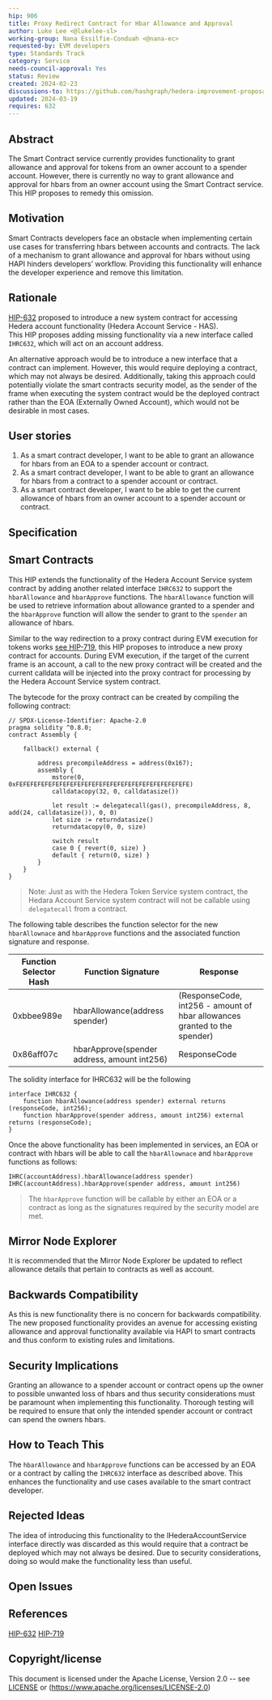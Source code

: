 ```yaml
---
hip: 906
title: Proxy Redirect Contract for Hbar Allowance and Approval
author: Luke Lee <@lukelee-sl>
working-group: Nana Essilfie-Conduah <@nana-ec>
requested-by: EVM developers
type: Standards Track 
category: Service
needs-council-approval: Yes
status: Review
created: 2024-02-23
discussions-to: https://github.com/hashgraph/hedera-improvement-proposal/discussions/906
updated: 2024-03-19
requires: 632
---
```


## Abstract

The Smart Contract service currently provides functionality to grant allowance and approval for tokens from an owner account to a spender account. 
However, there is currently no way to grant allowance and approval for hbars from an owner account using the Smart Contract service. This HIP proposes to remedy this omission.

## Motivation

Smart Contracts developers face an obstacle when implementing certain use cases for transferring hbars between accounts and contracts. 
The lack of a mechanism to grant allowance and approval for hbars without using HAPI hinders developers’ workflow. Providing this functionality will enhance the developer experience and remove this limitation.

## Rationale

[HIP-632](https://github.com/hashgraph/hedera-improvement-proposal/blob/main/HIP/hip-632.md) proposed to introduce a new system contract for accessing Hedera account functionality (Hedera Account Service - HAS).  
This HIP proposes adding missing functionality via a new interface called `IHRC632`, which will act on an account address.  

An alternative approach would be to introduce a new interface that a contract can implement. However, this would require deploying a contract, which may not always be desired. 
Additionally, taking this approach could potentially violate the smart contracts security model, as the sender of the frame when executing the system contract would be the deployed contract rather than the EOA (Externally Owned Account), which would not be desirable in most cases.


## User stories

1. As a smart contract developer, I want to be able to grant an allowance for hbars from an EOA to a spender account or contract.
2. As a smart contract developer, I want to be able to grant an allowance for hbars from a contract to a spender account or contract.
3. As a smart contract developer, I want to be able to get the current allowance of hbars from an owner account to a spender account or contract.

## Specification

## Smart Contracts
This HIP extends the functionality of the Hedera Account Service system contract by adding another related interface `IHRC632` to support the `hbarAllowance` and `hbarApprove` functions.
The `hbarAllowance` function will be used to retrieve information about allowance granted to a spender and the `hbarApprove` function will allow the sender to grant to the `spender` an allowance of hbars.


Similar to the way redirection to a proxy contract during EVM execution for tokens works [see HIP-719](https://github.com/hashgraph/hedera-improvement-proposal/blob/main/HIP/hip-719.md),
this HIP proposes to introduce a new proxy contract for accounts.  During EVM execution, if the target of the current frame is an account, a call to the new proxy contract will be created and the current calldata will be injected into 
the proxy contract for processing by the Hedera Account Service system contract.

The bytecode for the proxy contract can be created by compiling the following contract:

```solidity
// SPDX-License-Identifier: Apache-2.0
pragma solidity ^0.8.0;
contract Assembly {

    fallback() external {

        address precompileAddress = address(0x167);
        assembly {
            mstore(0, 0xFEFEFEFEFEFEFEFEFEFEFEFEFEFEFEFEFEFEFEFEFEFEFEFE)
            calldatacopy(32, 0, calldatasize())

            let result := delegatecall(gas(), precompileAddress, 8, add(24, calldatasize()), 0, 0)
            let size := returndatasize()
            returndatacopy(0, 0, size)

            switch result
            case 0 { revert(0, size) }
            default { return(0, size) }
        }
    }
}
```

> Note: Just as with the Hedera Token Service system contract, the Hedara Account Service system contract will not be callable using `delegatecall` from a contract. 

The following table describes the function selector for the new `hbarAllownace` and `hbarApprove` functions and the associated function signature and response.

| Function Selector Hash | Function Signature                          | Response                                                                  | 
|------------------------|---------------------------------------------|---------------------------------------------------------------------------|
| 0xbbee989e             | hbarAllowance(address spender)              | (ResponseCode, int256 - amount of hbar allowances granted to the spender) | 
| 0x86aff07c             | hbarApprove(spender address, amount int256) | ResponseCode                                                              |

The solidity interface for IHRC632 will be the following

```
interface IHRC632 {
    function hbarAllowance(address spender) external returns (responseCode, int256);
    function hbarApprove(spender address, amount int256) external returns (responseCode);
}
```

Once the above functionality has been implemented in services, an EOA or contract with hbars will be able to call the `hbarAllownace` and `hbarApprove` functions as follows:

```
IHRC(accountAddress).hbarAllowance(address spender)
IHRC(accountAddress).hbarApprove(spender address, amount int256)
```
> The `hbarApprove` function will be callable by either an EOA or a contract as long as the signatures required by the security model are met.

## Mirror Node Explorer

It is recommended that the Mirror Node Explorer be updated to reflect allowance details that pertain to contracts as well as account.

## Backwards Compatibility

As this is new functionality there is no concern for backwards compatibility.  The new proposed functionality provides an
avenue for accessing existing allowance and approval functionality available via HAPI to smart contracts and thus conform to existing rules and limitations.

## Security Implications

Granting an allowance to a spender account or contract opens up the owner to possible unwanted loss of hbars and thus security considerations must be paramount 
when implementing this functionality.  Thorough testing will be required to ensure that only the intended spender account or contract can spend the owners hbars.

## How to Teach This

The `hbarAllowance` and `hbarApprove` functions can be accessed by an EOA or a contract by calling the `IHRC632` interface as described above.  This enhances the functionality and use cases
available to the smart contract developer.

## Rejected Ideas

The idea of introducing this functionality to the IHederaAccountService interface directly was discarded as this would require that a contract be deployed which may not always be desired.  Due to security considerations, doing so would make the functionality less than useful.

## Open Issues

## References

[HIP-632](https://github.com/hashgraph/hedera-improvement-proposal/blob/main/HIP/hip-632.md)
[HIP-719](https://github.com/hashgraph/hedera-improvement-proposal/blob/main/HIP/hip-719.md)

## Copyright/license

This document is licensed under the Apache License, Version 2.0 -- see [LICENSE](../LICENSE) or (https://www.apache.org/licenses/LICENSE-2.0)
